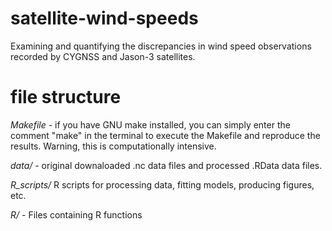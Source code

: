 # satellite-wind-speeds
Examining and quantifying the discrepancies in wind speed observations recorded by CYGNSS and Jason-3 satellites.

# file structure

*Makefile* - if you have GNU make installed, you can simply enter the
comment "make" in the terminal to execute the Makefile and reproduce
the results. Warning, this is computationally intensive.

*data/* - original downaloaded .nc data files and processed .RData
 data files.

*R_scripts/* R scripts for processing data, fitting models, producing
 figures, etc.

*R/* - Files containing R functions

